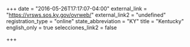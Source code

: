+++
date = "2016-05-26T17:17:07-04:00"
external_link = "https://vrsws.sos.ky.gov/ovrweb/"
external_link2 = "undefined"
registration_type = "online"
state_abbreviation = "KY"
title = "Kentucky"
english_only = true
selecciones_link2 = false

+++
